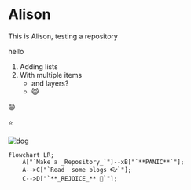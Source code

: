 # Alison

This is Alison, testing a repository

 hello
  1. Adding lists
  2. With multiple items
       - and layers?
       - 😺


😄

⭐

![dog](https://github.com/user-attachments/assets/ca03fc0a-766d-4ed5-9f78-32d117dda762 "Dog, Shocked")



```mermaid
flowchart LR;
    A["`Make a _Repository_`"]--xB["`**PANIC**`"];
    A-->C["`Read  some blogs 👓`"];
    C-->D["`**_REJOICE_** 🎊`"];
```

